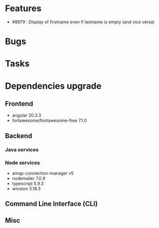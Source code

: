 
# Features

- #8979 : Display of firstname even if lastname is empty (and vice versa)

# Bugs


# Tasks

  
# Dependencies upgrade

## Frontend

- angular 20.3.3
- fortawesome/fontawesome-free 7.1.0

## Backend 


### Java services 

  
### Node services

- amqp-connection-manager v5
- nodemailer 7.0.9
- typescript 5.9.3
- winston 3.18.3


## Command Line Interface (CLI)


## Misc





